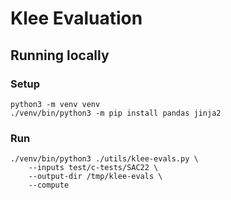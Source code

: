 # Klee Evaluation

## Running locally

### Setup

```shell
python3 -m venv venv
./venv/bin/python3 -m pip install pandas jinja2 
```

### Run

```shell
./venv/bin/python3 ./utils/klee-evals.py \
	--inputs test/c-tests/SAC22 \
	--output-dir /tmp/klee-evals \
	--compute
```
